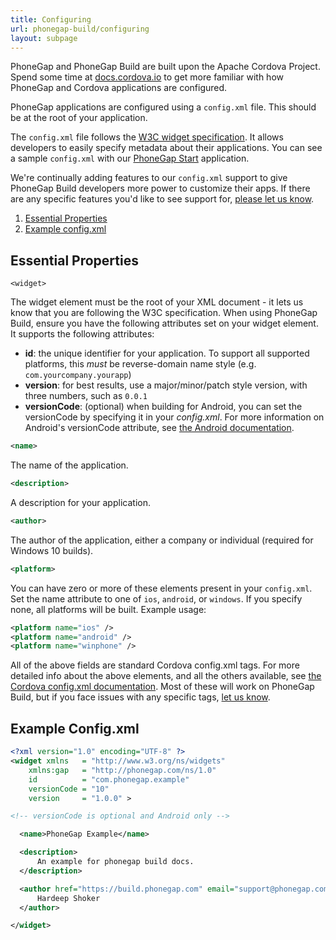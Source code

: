 ```yaml
---
title: Configuring
url: phonegap-build/configuring
layout: subpage
---
```


PhoneGap and PhoneGap Build are built upon the Apache Cordova Project. Spend some time at [docs.cordova.io](http://docs.cordova.io) to get more familiar with how PhoneGap and Cordova applications are configured.

PhoneGap applications are configured using a `config.xml` file. This should be at the root of your application.

The `config.xml` file follows the [W3C widget specification](http://www.w3.org/TR/widgets/). It allows developers to easily specify metadata about their applications. You can see a sample `config.xml` with our [PhoneGap Start](https://github.com/phonegap/phonegap-start/blob/master/www/config.xml) application.

We're continually adding features to our `config.xml` support to give PhoneGap Build developers more power to customize their apps. If there are any specific features you'd like to see support for, [please let us know](http://forums.adobe.com/community/phonegap/build).

1. [Essential Properties](#props)
1. [Example config.xml](#example)

<a class="anchor" id="props"></a>

## Essential Properties

<code>&lt;widget&gt;</code>

The widget element must be the root of your XML document - it lets us
know that you are following the W3C specification. When using PhoneGap
Build, ensure you have the following attributes set on your widget
element. It supports the following attributes:

- **id**: the unique identifier for your application. To support all supported platforms, this *must* be reverse-domain name style (e.g. `com.yourcompany.yourapp`)
- **version**: for best results, use a major/minor/patch style version, with three numbers, such as `0.0.1`
- **versionCode**: (optional) when building for Android, you can set the versionCode by specifying it in your *config.xml*. For more information on Android's versionCode attribute, see [the Android documentation](https://developer.android.com/studio/publish/versioning.html).

```xml
<name>
```

The name of the application.

```xml
<description>
```

A description for your application.

```xml
<author>
```

The author of the application, either a company or individual (required for Windows 10 builds).

```xml
<platform>
```

You can have zero or more of these elements present in your <code>config.xml</code>. Set the name attribute to one of `ios`, `android`, or `windows`. If you specify none, all platforms will be built. Example usage:

```xml
<platform name="ios" />
<platform name="android" />
<platform name="winphone" />
```

All of the above fields are standard Cordova config.xml tags. For more detailed info about the above elements, and all the others available, see [the Cordova config.xml documentation](http://cordova.apache.org/docs/en/latest/config_ref/index.html). Most of these will work on PhoneGap Build, but if you face issues with any specific tags, [let us know](https://forums.adobe.com/community/phonegap/build).

<a class="anchor" id="example"></a>

## Example Config.xml

```xml
<?xml version="1.0" encoding="UTF-8" ?>
<widget xmlns   = "http://www.w3.org/ns/widgets"
    xmlns:gap   = "http://phonegap.com/ns/1.0"
    id          = "com.phonegap.example"
    versionCode = "10"
    version     = "1.0.0" >

<!-- versionCode is optional and Android only -->

  <name>PhoneGap Example</name>

  <description>
      An example for phonegap build docs.
  </description>

  <author href="https://build.phonegap.com" email="support@phonegap.com">
      Hardeep Shoker
  </author>

</widget>
```
